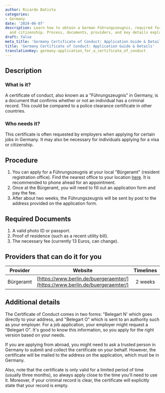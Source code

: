 ```yaml
---
author: Ricardo Batista
categories:
- Germany
date: '2024-06-07'
description: Learn how to obtain a German Führungszeugnis, required for jobs, visas,
  and citizenship. Process, documents, providers, and key details explained thoroughly.
draft: false
meta_title: 'Germany Certificate of Conduct: Application Guide & Details'
title: 'Germany Certificate of Conduct: Application Guide & Details'
translationKey: germany-application_for_a_certificate_of_conduct
---
```



## Description
### What is it?
A certificate of conduct, also known as a "Führungszeugnis" in Germany, is a document that confirms whether or not an individual has a criminal record. This could be compared to a police clearance certificate in other countries.

### Who needs it?
This certificate is often requested by employers when applying for certain jobs in Germany. It may also be necessary for individuals applying for a visa or citizenship.

## Procedure
1. You can apply for a Führungszeugnis at your local "Bürgeramt" (resident registration office). Find the nearest office to your location [here](https://www.berlin.de/buergeraemter/). It is recommended to phone ahead for an appointment.
2. Once at the Bürgeramt, you will need to fill out an application form and pay the fee.
3. After about two weeks, the Führungszeugnis will be sent by post to the address provided on the application form.

## Required Documents
1. A valid photo ID or passport.
2. Proof of residence (such as a recent utility bill).
3. The necessary fee (currently 13 Euros, can change). 

## Providers that can do it for you

| Provider        |     Website     |     Timelines    |       Cost      |
| --------------- | --------------- |  :-------------: | :-------------: |
| Bürgeramt       |  [https://www.berlin.de/buergeraemter/](https://www.berlin.de/buergeraemter/)      |      2 weeks   |   13€    |

## Additional details
The Certificate of Conduct comes in two forms: "Belegart N' which goes directly to your address, and "Belegart O" which is sent to an authority such as your employer. For a job application, your employer might request a "Belegart O". It's good to know this information, so you apply for the right version based on your needs. 

If you are applying from abroad, you might need to ask a trusted person in Germany to submit and collect the certificate on your behalf. However, the certificate will be mailed to the address on the application, which must be in Germany. 

Also, note that the certificate is only valid for a limited period of time (usually three months), so always apply close to the time you'll need to use it. Moreover, if your criminal record is clear, the certificate will explicitly state that your record is empty.